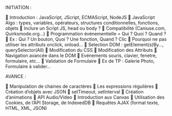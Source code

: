 INITIATION :

 Introduction : JavaScript, JScript, ECMAScript, NodeJS
 JavaScript Algo : types, variables, opérateurs, structures
conditionnelles, fonctions, objets
 Inclure un Script JS, head ou body ?
 Compatibilité (Caniuse.com, Quirksmode.org…)
 Programmation événementielle = Qui ? Quoi ? Quand ?
 Ex : Qui ? Un bouton, Quoi ? Une fonction, Quand ? Clic
 Pourquoi ne pas utiliser les attributs onclick, onload…
 Selection DOM : getElement(s)By…, querySelector(All)
 Modification du CSS
 Modification des Attributs
 Navigation avancée dans le DOM
 Evénements souris, clavier, fenetre, formulaire, etc…
 Validation de Formulaire
 Ex de TP : Galerie Photo, Formulaire à valider…


AVANCE :


 Manipulation de chaines de caractères
 Les expressions régulières
 Création d’objets avec JSON
 setTimeout, setInterval
 Création d’animations
 API Audio/Video
 Introduction aux Canvas
 Utilisation des Cookies, de l’API Storage, de IndexedDB
 Requêtes AJAX (format texte, HTML, XML, JSON)